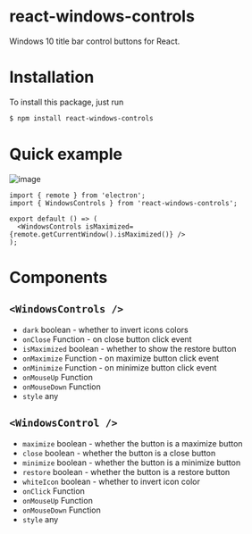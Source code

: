 # react-windows-controls
Windows 10 title bar control buttons for React.

# Installation

To install this package, just run

```bash
$ npm install react-windows-controls
```

# Quick example

![image](https://user-images.githubusercontent.com/11065386/62898576-1cd3f200-bd56-11e9-8dea-ac78a3531c02.png)

```tsx
import { remote } from 'electron';
import { WindowsControls } from 'react-windows-controls';

export default () => (
  <WindowsControls isMaximized={remote.getCurrentWindow().isMaximized()} />
);
```

# Components

## `<WindowsControls />`

- `dark` boolean - whether to invert icons colors
- `onClose` Function - on close button click event
- `isMaximized` boolean - whether to show the restore button
- `onMaximize` Function - on maximize button click event
- `onMinimize` Function - on minimize button click event
- `onMouseUp` Function
- `onMouseDown` Function
- `style` any


## `<WindowsControl />`

  - `maximize` boolean - whether the button is a maximize button
  - `close` boolean - whether the button is a close button
  - `minimize` boolean - whether the button is a minimize button
  - `restore` boolean - whether the button is a restore button
  - `whiteIcon` boolean - whether to invert icon color
  - `onClick` Function
  - `onMouseUp` Function
  - `onMouseDown` Function
  - `style` any
